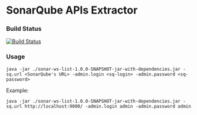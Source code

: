 SonarQube APIs Extractor
========================

### Build Status

[![Build Status](https://travis-ci.org/henryju/sonar-protobuf.svg?branch=master)](https://travis-ci.org/henryju/sonar-protobuf)

### Usage

    java -jar ./sonar-ws-list-1.0.0-SNAPSHOT-jar-with-dependencies.jar -sq.url <SonarQube's URL> -admin.login <sq-login> -admin.password <sq-password>

Example:

    java -jar ./sonar-ws-list-1.0.0-SNAPSHOT-jar-with-dependencies.jar -sq.url http://localhost:9000/ -admin.login admin -admin.password admin

